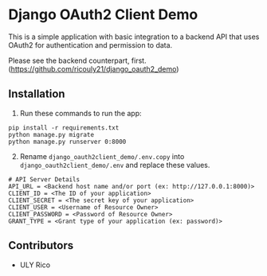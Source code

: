 # Django OAuth2 Client Demo

This is a simple application with basic integration to a backend API that uses OAuth2 for authentication and permission to data.

Please see the backend counterpart, first. (https://github.com/ricouly21/django_oauth2_demo)

## Installation
1. Run these commands to run the app:
```
pip install -r requirements.txt
python manage.py migrate
python manage.py runserver 0:8000
```

2. Rename ```django_oauth2client_demo/.env.copy``` into ```django_oauth2client_demo/.env``` and replace these values.
```
# API Server Details
API_URL = <Backend host name and/or port (ex: http://127.0.0.1:8000)>
CLIENT_ID = <The ID of your application>
CLIENT_SECRET = <The secret key of your application>
CLIENT_USER = <Username of Resource Owner>
CLIENT_PASSWORD = <Password of Resource Owner>
GRANT_TYPE = <Grant type of your application (ex: password)>
```

## Contributors
* ULY Rico

